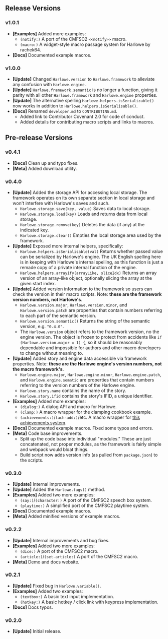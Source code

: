 ## Release Versions

### v1.0.1

- **[Examples]** Added more examples:
  - `(notify:)` A port of the CMFSC2 `<<notify>>` macro.
  - `(macro:)` A widget-style macro passage system for Harlowe by rachek64.
- **[Docs]** Documented example macros.

### v1.0.0

- **[Update]** Changed `Harlowe.version` to `Harlowe.framework` to alleviate any confusion with `Harlowe.engine`.
- **[Update]** `Harlowe.framework.semantic` is no longer a function, giving it parity with all other `Harlowe.framework` and `Harlowe.engine` properties.
- **[Update]** The alternative spelling `Harlowe.helpers.isSerializable()` now works in addition to `Harlowe.helpers.isSerialisable()`.
- **[Docs]** Renamed `developer.md` to `CONTRIBUTING.md`. 
  - Added link to Contributor Covenant 2.0 for code of conduct.
  - Added details for contributing macro scripts and links to macros.

## Pre-release Versions

### v0.4.1

- **[Docs]** Clean up and typo fixes.
- **[Meta]** Added download utility.

### v0.4.0

- **[Update]** Added the storage API for accessing local storage. The framework operates on its own separate section in local storage and won't interfere with Harlowe's saves and such.
  - `Harlowe.storage.save(key, value)` Saves data to local storage.
  - `Harlowe.storage.load(key)` Loads and returns data from local storage.
  - `Harlowe.storage.remove(key)` Deletes the data (if any) at the indicated key.
  - `Harlowe.storage.clear()` Empties the local storage area used by the framework.
- **[Update]** Exposed more internal helpers, specifically:
  - `Harlowe.helpers.isSerialisable(val)` Returns whether passed value can be serialized by Harlowe's engine. The UK English spelling here is in keeping with Harlowe's internal spelling, as this function is just a remade copy of a private internal function of the engine.
  - `Harlowe.helpers.arrayify(arrayLike, sliceIdx)` Returns an array version of an array-like object, optionally slicing the array at the given start index.
- **[Update]** Added version information to the framework so users can check the version in their macro scripts. Note: **these are the framework version numbers, not Harlowe's**.
  - `Harlowe.version.major`, `Harlowe.version.minor`, and `Harlowe.version.patch` are properties that contain numbers referring to each part of the semantic version.
  - `Harlowe.version.semantic()` Returns the string of the semantic version, e.g. `"0.4.0"`.
  - The `Harlowe.version` object refers to the framework version, no the engine version. The object is frozen to protect from accidents like `if (Harlowe.version.major = 1) {`,  so it should be reasonably dependable and impossible for authors and other macro developers to change without meaning to.
- **[Update]** Added story and engine data accessible via framework properties. Note: **these are the Harlowe engine's version numbers, not the macro framework's**.
  - `Harlowe.engine.major`, `Harlowe.engine.minor`, `Harlowe.engine.patch`, and `Harlowe.engine.sematic` are properties that contain numbers referring to the version numbers of the Harlowe engine.
  - `Harlowe.story.name` contains the name of the story.
  - `Harlowe.story.ifid` contains the story's IFID, a unique identifier.
- **[Examples]** Added more examples:
  - `(dialog:)` A dialog API and macro for Harlowe.
  - `(clamp:)` A macro wrapper for the clamping cookbook example.
  - `(achievements:)`/`(ach-add:)`/etc. A macro wrapper for [this achievements system](https://gist.github.com/greyelf/55a45f461ded3d90a0cc28412187db0a).
- **[Docs]** Documented example macros. Fixed some typos and errors.
- **[Meta]** Code base improvements.
  - Split up the code base into individual "modules." These are just concatenated, not proper modules, as the framework is fairly simple and webpack would bloat things.
  - Build script now adds version info (as pulled from `package.json`) to the scripts.

### v0.3.0

- **[Update]** Internal improvements.
- **[Update]** Added the `Harlowe.tags()` method.
- **[Examples]** Added two more examples:
  - `(say:)`/`(character:)` A port of the CMFSC2 speech box system.
  - `(playtime:)` A simplified port of the CMFSC2 playtime system.
- **[Docs]** Documented example macros.
- **[Meta]** Added minified versions of example macros.

### v0.2.2

- **[Update]** Internal improvements and bug fixes.
- **[Examples]** Added two more examples:
  - `(dice:)` A port of the CMFSC2 macro.
  - `(article:)`/`(set-article:)` A port of the CMFSC2 macro.
- **[Meta]** Demo and docs website.

### v0.2.1

- **[Update]** Fixed bug in `Harlowe.variable()`.
- **[Examples]** Added two examples:
  - `(textbox:)` A basic text input implementation.
  - `(hotkey:)` A basic hotkey / click link with keypress implementation.
- **[Docs]** Docs typos.

### v0.2.0 

- **[Update]** Initial release.

